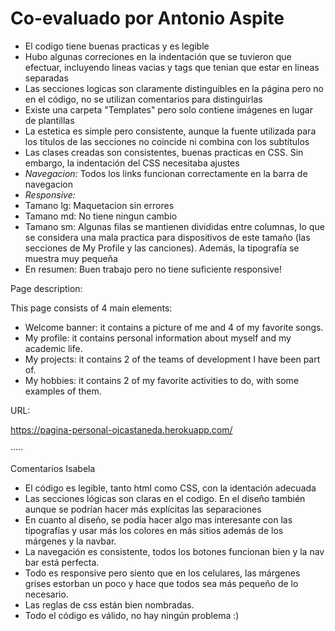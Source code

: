 # Co-evaluado por Antonio Aspite

- El codigo tiene buenas practicas y es legible
- Hubo algunas correciones en la indentación que se tuvieron que efectuar, incluyendo lineas vacias y tags que tenian que estar en lineas separadas
- Las secciones logicas son claramente distinguibles en la página pero no en el código, no se utilizan comentarios para distinguirlas
- Existe una carpeta "Templates" pero solo contiene imágenes en lugar de plantillas
- La estetica es simple pero consistente, aunque la fuente utilizada para los títulos de las secciones no coincide ni combina con los subtítulos
- Las clases creadas son consistentes, buenas practicas en CSS. Sin embargo, la indentación del CSS necesitaba ajustes
- _Navegacion:_ Todos los links funcionan correctamente en la barra de navegacion
- _Responsive:_
- Tamano lg: Maquetacion sin errores
- Tamano md: No tiene ningun cambio
- Tamano sm: Algunas filas se mantienen divididas entre columnas, lo que se considera una mala practica para dispositivos de este tamaño (las secciones de My Profile y las canciones). Además, la tipografía se muestra muy pequeña
- En resumen: Buen trabajo pero no tiene suficiente responsive!

Page description:

This page consists of 4 main elements:

- Welcome banner: it contains a picture of me and 4 of my favorite songs.
- My profile: it contains personal information about myself and my academic life.
- My projects: it contains 2 of the teams of development I have been part of.
- My hobbies: it contains 2 of my favorite activities to do, with some examples of them.

URL:

https://pagina-personal-ojcastaneda.herokuapp.com/

·····

Comentarios Isabela

- El código es legible, tanto html como CSS, con la identación adecuada
- Las secciones lógicas son claras en el codigo. En el diseño también aunque se podrían hacer más explícitas las separaciones
- En cuanto al diseño, se podía hacer algo mas interesante con las tipografías y usar más los colores en más sitios además de los márgenes y la navbar.
- La navegación es consistente, todos los botones funcionan bien
  y la nav bar está perfecta.
- Todo es responsive pero siento que en los celulares, las márgenes grises estorban un poco y hace que todos sea más pequeño de lo necesario.
- Las reglas de css están bien nombradas.
- Todo el código es válido, no hay ningún problema :)
